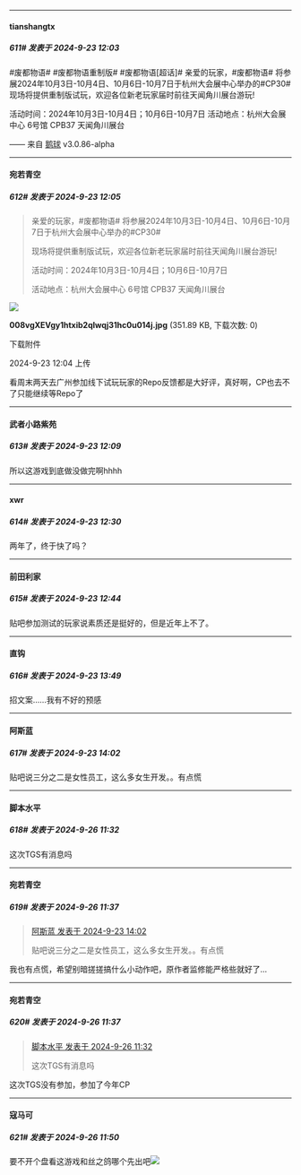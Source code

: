 ﻿
*****

####  tianshangtx  
##### 611#       发表于 2024-9-23 12:03

#废都物语# #废都物语重制版# #废都物语[超话]# 
亲爱的玩家，#废都物语# 将参展2024年10月3日-10月4日、10月6日-10月7日于杭州大会展中心举办的#CP30# 
现场将提供重制版试玩，欢迎各位新老玩家届时前往天闻角川展台游玩!

活动时间：2024年10月3日-10月4日；10月6日-10月7日
活动地点：杭州大会展中心 6号馆 CPB37 天闻角川展台

—— 来自 [鹅球](https://www.pgyer.com/xfPejhuq) v3.0.86-alpha

*****

####  宛若青空  
##### 612#       发表于 2024-9-23 12:05

<blockquote>亲爱的玩家，#废都物语# 将参展2024年10月3日-10月4日、10月6日-10月7日于杭州大会展中心举办的#CP30# 

现场将提供重制版试玩，欢迎各位新老玩家届时前往天闻角川展台游玩!

活动时间：2024年10月3日-10月4日；10月6日-10月7日

活动地点：杭州大会展中心 6号馆 CPB37 天闻角川展台</blockquote>

<img src="https://img.saraba1st.com/forum/202409/23/120450xbfdbb2gdx6ua7be.jpg" referrerpolicy="no-referrer">

<strong>008vgXEVgy1htxib2qlwqj31hc0u014j.jpg</strong> (351.89 KB, 下载次数: 0)

下载附件

2024-9-23 12:04 上传

看周末两天去广州参加线下试玩玩家的Repo反馈都是大好评，真好啊，CP也去不了只能继续等Repo了


*****

####  武者小路紫苑  
##### 613#       发表于 2024-9-23 12:09

所以这游戏到底做没做完啊hhhh


*****

####  xwr  
##### 614#       发表于 2024-9-23 12:30

两年了，终于快了吗？


*****

####  前田利家  
##### 615#       发表于 2024-9-23 12:44

贴吧参加测试的玩家说素质还是挺好的，但是近年上不了。


*****

####  直钩  
##### 616#       发表于 2024-9-23 13:49

招文案……我有不好的预感


*****

####  阿斯蓝  
##### 617#       发表于 2024-9-23 14:02

贴吧说三分之二是女性员工，这么多女生开发。。有点慌


*****

####  脚本水平  
##### 618#       发表于 2024-9-26 11:32

这次TGS有消息吗


*****

####  宛若青空  
##### 619#       发表于 2024-9-26 11:37

<blockquote><a href="httphttps://bbs.saraba1st.com/2b/forum.php?mod=redirect&amp;goto=findpost&amp;pid=66281111&amp;ptid=2093296" target="_blank">阿斯蓝 发表于 2024-9-23 14:02</a>

贴吧说三分之二是女性员工，这么多女生开发。。有点慌</blockquote>
我也有点慌，希望别暗搓搓搞什么小动作吧，原作者监修能严格些就好了...

*****

####  宛若青空  
##### 620#       发表于 2024-9-26 11:37

<blockquote><a href="httphttps://bbs.saraba1st.com/2b/forum.php?mod=redirect&amp;goto=findpost&amp;pid=66309510&amp;ptid=2093296" target="_blank">脚本水平 发表于 2024-9-26 11:32</a>

这次TGS有消息吗</blockquote>
这次TGS没有参加，参加了今年CP


*****

####  寇马可  
##### 621#       发表于 2024-9-26 11:50

要不开个盘看这游戏和丝之鸽哪个先出吧<img src="https://static.saraba1st.com/image/smiley/face2017/067.png" referrerpolicy="no-referrer">

